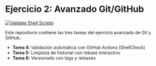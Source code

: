 # Ejercicio 2: Avanzado Git/GitHub

[![Validate Shell Scripts](https://github.com/BoFeLu/ej2-avanzado-GitHub/actions/workflows/validate.yml/badge.svg?branch=main)](https://github.com/BoFeLu/ej2-avanzado-GitHub/actions)

Este repositorio contiene las tres tareas del ejercicio avanzado de Git y GitHub:

- **Tarea 4:** Validación automática con GitHub Actions (ShellCheck)
- **Tarea 5:** Limpieza de historial con rebase interactivo
- **Tarea 6:** Versionado con tags y releases
